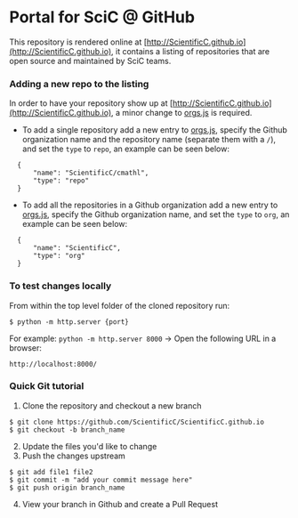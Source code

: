 # Portal for SciC @ GitHub

This repository is rendered online at [http://ScientificC.github.io](http://ScientificC.github.io), it contains a listing of repositories that are open source and maintained by SciC teams.

### Adding a new repo to the listing

In order to have your repository show up at [http://ScientificC.github.io](http://ScientificC.github.io), a minor change to [orgs.js](orgs.js) is required.

* To add a single repository add a new entry to [orgs.js](orgs.js), specify the Github organization name and the repository name (separate them with a `/`), and set the `type` to `repo`, an example can be seen below:

```
  {
      "name": "ScientificC/cmathl",
      "type": "repo"
  }
```

* To add all the repositories in a Github organization add a new entry to [orgs.js](orgs.js), specify the Github organization name, and set the `type` to `org`, an example can be seen below:

```
  {
      "name": "ScientificC",
      "type": "org"
  }
```

### To test changes locally

From within the top level folder of the cloned repository run:

```
$ python -m http.server {port}
```

For example: `python -m http.server 8000` -> Open the following URL in a browser:

```
http://localhost:8000/
```

### Quick Git tutorial

1. Clone the repository and checkout a new branch

```
$ git clone https://github.com/ScientificC/ScientificC.github.io
$ git checkout -b branch_name
```

2. Update the files you'd like to change
3. Push the changes upstream

```
$ git add file1 file2
$ git commit -m "add your commit message here"
$ git push origin branch_name
```

4. View your branch in Github and create a Pull Request
